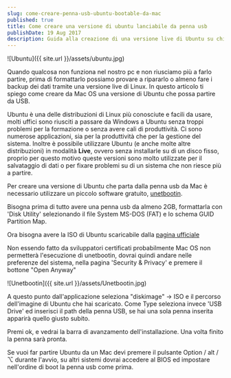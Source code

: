 ```yaml
---
slug: come-creare-penna-usb-ubuntu-bootable-da-mac
published: true
title: Come creare una versione di ubuntu lanciabile da penna usb
publishDate: 19 Aug 2017
description: Guida alla creazione di una versione live di Ubuntu su chiavetta USB da macOS
---
```


![Ubuntu]({{ site.url }}/assets/ubuntu.jpg)

Quando qualcosa non funziona nel nostro pc e non riusciamo più a farlo partire, prima di formattarlo possiamo provare a ripararlo o almeno fare i backup dei dati tramite una versione live di Linux. In questo articolo ti spiego come creare da Mac OS una versione di Ubuntu che possa partire da USB.

Ubuntu è una delle distribuzioni di Linux più conosciute e facili da usare, molti uffici sono riusciti a passare da Windows a Ubuntu senza troppi problemi per la formazione o senza avere cali di produttività. Ci sono numerose applicazioni, sia per la produttività che per la gestione del sistema. Inoltre è possibile utilizzare Ubuntu (e anche molte altre distribuzioni) in modalità **Live**, ovvero senza installarle su di un disco fisso, proprio per questo motivo queste versioni sono molto utilizzate per il salvataggio di dati o per fixare problemi su di un sistema che non riesce più a partire.

Per creare una versione di Ubuntu che parta dalla penna usb da Mac è necessario utilizzare un piccolo software gratuito, [unetbootin](https://unetbootin.github.io).

Bisogna prima di tutto avere una penna usb da almeno 2GB, formattarla con 'Disk Utility' selezionando il file System MS-DOS (FAT) e lo schema GUID Partition Map.

Ora bisogna avere la ISO di Ubuntu scaricabile dalla [pagina ufficiale](https://www.ubuntu.com/download)

Non essendo fatto da sviluppatori certificati probabilmente Mac OS non permetterà l'esecuzione di unetbootin, dovrai quindi andare nelle preferenze del sistema, nella pagina 'Security & Privacy' e premere il bottone "Open Anyway"

![Unetbootin]({{ site.url }}/assets/Unetbootin.jpg)

A questo punto dall'applicazione seleziona "diskimage" -> ISO e il percorso dell'imagine di Ubuntu che hai scaricato. Come Type seleziona invece 'USB Drive' ed inserisci il path della penna USB, se hai una sola penna inserita apparirà quello giusto subito.

Premi ok, e vedrai la barra di avanzamento dell'installazione. Una volta finito la penna sarà pronta.

Se vuoi far partire Ubuntu da un Mac devi premere il pulsante Option / alt /⌥ durante l'avvio, su altri sistemi dovrai accedere al BIOS ed impostare nell'ordine di boot la penna usb come prima.
